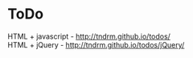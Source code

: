 # ToDo
HTML + javascript  -  http://tndrm.github.io/todos/ <br>
HTML + jQuery  -  http://tndrm.github.io/todos/jQuery/
